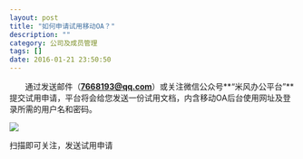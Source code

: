 ```yaml
---
layout: post
title: "如何申请试用移动OA？"
description: ""
category: 公司及成员管理
tags: []
date: 2016-01-21 23:50:50
---
```


&#160; &#160; &#160; &#160;通过发送邮件（**7668193@qq.com**）或关注微信公众号**“米风办公平台”**提交试用申请，平台将会给您发送一份试用文档，内含移动OA后台使用网址及登录所需的用户名和密码。

![](../../../oahelps_img/erweima.png)

扫描即可关注，发送试用申请

